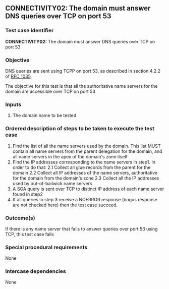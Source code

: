 ## CONNECTIVITY02: The domain must answer DNS queries over TCP on port 53

### Test case identifier

**CONNECTIVITY02:**  The domain must answer DNS queries over TCP on port 53 

### Objective

DNS queries are sent using TCPP on port 53, as described in section 4.2.2 of [RFC 1035](http://tools.ietf.org/html/rfc1035).

The objective for this test is that all the authoritative name servers for the domain are accessible over TCP on port 53


### Inputs

1. The domain name to be tested

### Ordered description of steps to be taken to execute the test case

1. Find the list of all the name servers used by the domain. This list MUST contain all name servers from the parent delegation for the domain, and all name servers in the apex of the domain's zone itself
2. Find the IP addresses corresponding to the name servers in step1. In order to do that:
2.1 Collect all glue records from the parent for the domain
2.2 Collect  all IP addresses of the name servers, authoritative for the domain from the domain's zone
2.3 Collect all the IP addresses used by out-of-bailwick name servers
3. A SOA query is sent over TCP to distinct IP address of each name server found in step2 
4. If all queries in step 3 receive a NOERROR response (bogus response are not checked here) then the test case succeed.


### Outcome(s)

If there is any name server that fails to answer queries over port 53 using TCP, this test case fails

### Special procedural requirements     

None

### Intercase dependencies

None
